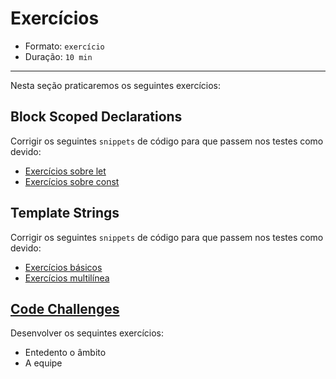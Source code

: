 # Exercícios

* Formato: `exercício`
* Duração: `10 min`

***

Nesta seção praticaremos os seguintes exercícios:

## Block Scoped Declarations

Corrigir os seguintes `snippets` de código para que passem nos testes como devido:

* [Exercícios sobre let](http://tddbin.com/#?kata=es6/language/block-scoping/let)
* [Exercícios sobre const](http://tddbin.com/#?kata=es6/language/block-scoping/const)

## Template Strings

Corrigir os seguintes `snippets` de código para que passem nos testes como devido:

* [Exercícios básicos](http://tddbin.com/#?kata=es6/language/template-strings/basics)
* [Exercícios multilínea](http://tddbin.com/#?kata=es6/language/template-strings/multiline)

## [Code Challenges](https://github.com/Laboratoria/ec-js-deep-dive-exercises/tree/es6)

Desenvolver os sequintes exercícios:

* Entedento o âmbito
* A equipe
